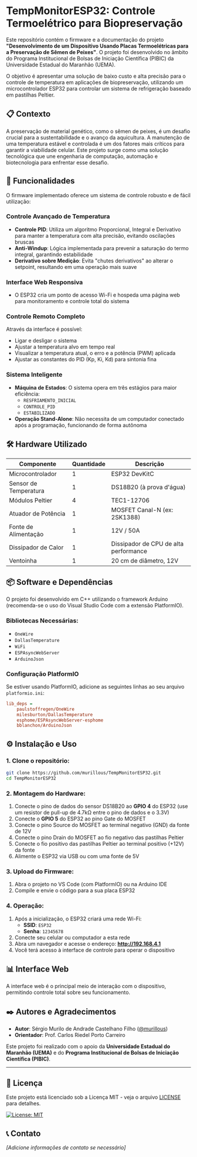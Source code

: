 # TempMonitorESP32: Controle Termoelétrico para Biopreservação

Este repositório contém o firmware e a documentação do projeto **"Desenvolvimento de um Dispositivo Usando Placas Termoelétricas para a Preservação de Sêmen de Peixes"**. O projeto foi desenvolvido no âmbito do Programa Institucional de Bolsas de Iniciação Científica (PIBIC) da Universidade Estadual do Maranhão (UEMA).

O objetivo é apresentar uma solução de baixo custo e alta precisão para o controle de temperatura em aplicações de biopreservação, utilizando um microcontrolador ESP32 para controlar um sistema de refrigeração baseado em pastilhas Peltier.

## 📋 Contexto

A preservação de material genético, como o sêmen de peixes, é um desafio crucial para a sustentabilidade e o avanço da aquicultura. A manutenção de uma temperatura estável e controlada é um dos fatores mais críticos para garantir a viabilidade celular. Este projeto surge como uma solução tecnológica que une engenharia de computação, automação e biotecnologia para enfrentar esse desafio.

## 🚀 Funcionalidades

O firmware implementado oferece um sistema de controle robusto e de fácil utilização:

### Controle Avançado de Temperatura
- **Controle PID**: Utiliza um algoritmo Proporcional, Integral e Derivativo para manter a temperatura com alta precisão, evitando oscilações bruscas
- **Anti-Windup**: Lógica implementada para prevenir a saturação do termo integral, garantindo estabilidade
- **Derivativo sobre Medição**: Evita "chutes derivativos" ao alterar o setpoint, resultando em uma operação mais suave

### Interface Web Responsiva
- O ESP32 cria um ponto de acesso Wi-Fi e hospeda uma página web para monitoramento e controle total do sistema

### Controle Remoto Completo
Através da interface é possível:
- Ligar e desligar o sistema
- Ajustar a temperatura alvo em tempo real
- Visualizar a temperatura atual, o erro e a potência (PWM) aplicada
- Ajustar as constantes do PID (Kp, Ki, Kd) para sintonia fina

### Sistema Inteligente
- **Máquina de Estados**: O sistema opera em três estágios para maior eficiência: 
  - `RESFRIAMENTO_INICIAL`
  - `CONTROLE_PID` 
  - `ESTABILIZADO`
- **Operação Stand-Alone**: Não necessita de um computador conectado após a programação, funcionando de forma autônoma

## 🛠️ Hardware Utilizado

| Componente | Quantidade | Descrição |
|------------|------------|-----------|
| Microcontrolador | 1 | ESP32 DevKitC |
| Sensor de Temperatura | 1 | DS18B20 (à prova d'água) |
| Módulos Peltier | 4 | TEC1-12706 |
| Atuador de Potência | 1 | MOSFET Canal-N (ex: 2SK1388) |
| Fonte de Alimentação | 1 | 12V / 50A |
| Dissipador de Calor | 1 | Dissipador de CPU de alta performance |
| Ventoinha | 1 | 20 cm de diâmetro, 12V |

## 📦 Software e Dependências

O projeto foi desenvolvido em C++ utilizando o framework Arduino (recomenda-se o uso do Visual Studio Code com a extensão PlatformIO).

### Bibliotecas Necessárias:
- `OneWire`
- `DallasTemperature`
- `WiFi`
- `ESPAsyncWebServer`
- `ArduinoJson`

### Configuração PlatformIO

Se estiver usando PlatformIO, adicione as seguintes linhas ao seu arquivo `platformio.ini`:

```ini
lib_deps =
    paulstoffregen/OneWire
    milesburton/DallasTemperature
    esphome/ESPAsyncWebServer-esphome
    bblanchon/ArduinoJson
```

## ⚙️ Instalação e Uso

### 1. Clone o repositório:

```bash
git clone https://github.com/murillous/TempMonitorESP32.git
cd TempMonitorESP32
```

### 2. Montagem do Hardware:

1. Conecte o pino de dados do sensor DS18B20 ao **GPIO 4** do ESP32 (use um resistor de pull-up de 4.7kΩ entre o pino de dados e o 3.3V)
2. Conecte o **GPIO 5** do ESP32 ao pino Gate do MOSFET
3. Conecte o pino Source do MOSFET ao terminal negativo (GND) da fonte de 12V
4. Conecte o pino Drain do MOSFET ao fio negativo das pastilhas Peltier
5. Conecte o fio positivo das pastilhas Peltier ao terminal positivo (+12V) da fonte
6. Alimente o ESP32 via USB ou com uma fonte de 5V

### 3. Upload do Firmware:

1. Abra o projeto no VS Code (com PlatformIO) ou na Arduino IDE
2. Compile e envie o código para a sua placa ESP32

### 4. Operação:

1. Após a inicialização, o ESP32 criará uma rede Wi-Fi:
   - **SSID**: `ESP32`
   - **Senha**: `12345678`
2. Conecte seu celular ou computador a esta rede
3. Abra um navegador e acesse o endereço: **http://192.168.4.1**
4. Você terá acesso à interface de controle para operar o dispositivo

## 📊 Interface Web

A interface web é o principal meio de interação com o dispositivo, permitindo controle total sobre seu funcionamento.

## ✒️ Autores e Agradecimentos

- **Autor**: Sérgio Murilo de Andrade Castelhano Filho ([@murillous](https://github.com/murillous))
- **Orientador**: Prof. Carlos Riedel Porto Carreiro

Este projeto foi realizado com o apoio da **Universidade Estadual do Maranhão (UEMA)** e do **Programa Institucional de Bolsas de Iniciação Científica (PIBIC)**.

---

## 📄 Licença

Este projeto está licenciado sob a Licença MIT - veja o arquivo [LICENSE](LICENSE) para detalhes.

[![License: MIT](https://img.shields.io/badge/License-MIT-yellow.svg)](https://opensource.org/licenses/MIT)


## 📞 Contato

*[Adicione informações de contato se necessário]*
